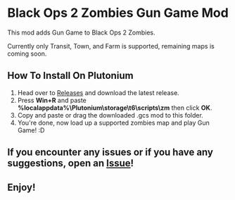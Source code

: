# Black Ops 2 Zombies Gun Game Mod
This mod adds Gun Game to Black Ops 2 Zombies.

Currently only Transit, Town, and Farm is supported, remaining maps is coming soon.

## How To Install On Plutonium
1. Head over to [Releases](https://github.com/ElectroGamesYT/BO2-Zombies-Gun-Game-Mod/releases) and download the latest release.
2. Press **Win+R** and paste **%localappdata%\Plutonium\storage\t6\scripts\zm** then click **OK**.
3. Copy and paste or drag the downloaded .gcs mod to this folder.
3. You're done, now load up a supported zombies map and play Gun Game! :D

## If you encounter any issues or if you have any suggestions, open an [Issue](https://github.com/ElectroGamesYT/BO2-Zombies-Gun-Game-Mod/issues/new)!

## Enjoy!
